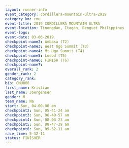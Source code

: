```yaml
---
layout: runner-info 
event_category: cordillera-mountain-ultra-2019 
category_km: cmu 
event-title: 2019 CORDILLERA MOUNTAIN ULTRA 
event-location: Tinongdan, Itogon, Benguet Philippines 
event-logo: 
event-date: 03-06-2019 
checkpoint-name2: Ambasa (T2) 
checkpoint-name3: West Ugo Summit (T3) 
checkpoint-name4: Mt Ugo Summit (T4) 
checkpoint-name5: Lusod (T5) 
checkpoint-name6: FINISH (T6) 
checkpoint-name7: 
overall_rank: 2
gender_rank: 2
category_rank: 
bib: CMU006
first_name: Kristian
last_name: Joergensen
gender: M
team_name: Na
start: Sun, 04-00-00 am
checkpoint2: Sun, 05-41-24 am
checkpoint3: Sun, 06-49-57 am
checkpoint4: Sun, 08-03-23 am
checkpoint5: Sun, 08-47-39 am
checkpoint6: Sun, 09-32-11 am
race_time: 5-32-11
status: FINISHER
---
```


